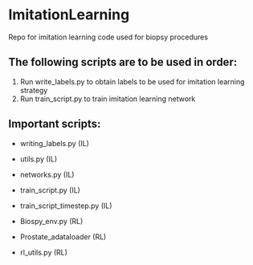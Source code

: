 # ImitationLearning
Repo for imitation learning code used for biopsy procedures 

## The following scripts are to be used in order: 
1. Run write_labels.py to obtain labels to be used for imitation learning strategy 
2. Run train_script.py to train imitation learning network 

## Important scripts: 
- writing_labels.py (IL)
- utils.py (IL)
- networks.py (IL)
- train_script.py (IL)
- train_script_timestep.py (IL)

- Biospy_env.py (RL)
- Prostate_adataloader (RL)
- rl_utils.py (RL)
